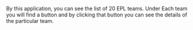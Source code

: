 By this application, you can see the list of 20 EPL teams. Under Each team you will find a button and by clicking that button you can see the details of the particular team. 